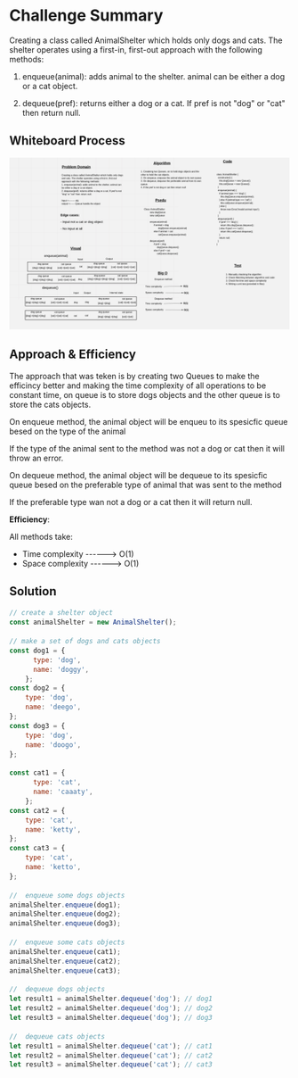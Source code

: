 # Challenge Summary

Creating a class called AnimalShelter which holds only dogs and cats. The shelter operates using a first-in, first-out approach with the following methods:

1. enqueue(animal): adds animal to the shelter. animal can be either a dog or a cat object.

2. dequeue(pref): returns either a dog or a cat. If pref is not "dog" or "cat" then return null.

## Whiteboard Process

![whiteboard](fifo-animal-shelter.jpeg)

## Approach & Efficiency

The approach that was teken is by creating two Queues to make the efficincy better and making the time complexity of all operations to be constant time, on queue is to store dogs objects and the other queue is to store the cats objects.

On enqueue method, the animal object will be enqueu to its spesicfic queue besed on the type of the animal

If the type of the animal sent to the method was not a dog or cat then it will throw an error.

On dequeue method, the animal object will be dequeue to its spesicfic queue besed on the preferable type of animal that was sent to the method

If the preferable type wan not a dog or a cat then it will return null.

**Efficiency**:

All methods take:

- Time complexity ------> O(1)
- Space complexity ------> O(1)

## Solution

```javascript
// create a shelter object
const animalShelter = new AnimalShelter();

// make a set of dogs and cats objects
const dog1 = {
      type: 'dog',
      name: 'doggy',
    };
const dog2 = {
    type: 'dog',
    name: 'deego',
};
const dog3 = {
    type: 'dog',
    name: 'doogo',
};

const cat1 = {
      type: 'cat',
      name: 'caaaty',
    };
const cat2 = {
    type: 'cat',
    name: 'ketty',
};
const cat3 = {
    type: 'cat',
    name: 'ketto',
};

//  enqueue some dogs objects
animalShelter.enqueue(dog1);
animalShelter.enqueue(dog2);
animalShelter.enqueue(dog3);

//  enqueue some cats objects
animalShelter.enqueue(cat1);
animalShelter.enqueue(cat2);
animalShelter.enqueue(cat3);

//  dequeue dogs objects
let result1 = animalShelter.dequeue('dog'); // dog1
let result2 = animalShelter.dequeue('dog'); // dog2
let result3 = animalShelter.dequeue('dog'); // dog3

//  dequeue cats objects
let result1 = animalShelter.dequeue('cat'); // cat1
let result2 = animalShelter.dequeue('cat'); // cat2
let result3 = animalShelter.dequeue('cat'); // cat3
```
